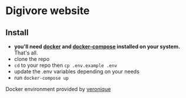 # Digivore website

## Install
- **you'll need [docker](https://docs.docker.com/get-docker/) and [docker-compose](https://docs.docker.com/compose/install/) installed on your system.** That's all.
- clone the repo
- ```cd``` to your repo then ```cp .env.example .env```
- update the .env variables depending on your needs
- run ```docker-compose up```

Docker environment provided by [veronique](https://github.com/digivorefr/veronique)